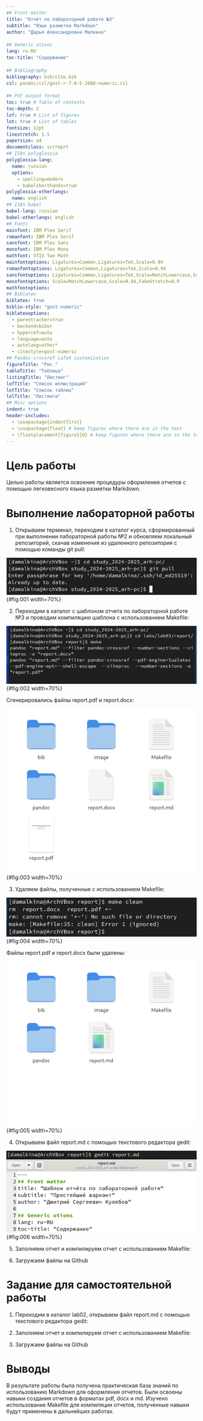 ```yaml
---
## Front matter
title: "Отчёт по лабораторной работе №3"
subtitle: "Язык разметки Markdown"
author: "Дарья Александровна Малкина"

## Generic otions
lang: ru-RU
toc-title: "Содержание"

## Bibliography
bibliography: bib/cite.bib
csl: pandoc/csl/gost-r-7-0-5-2008-numeric.csl

## Pdf output format
toc: true # Table of contents
toc-depth: 2
lof: true # List of figures
lot: true # List of tables
fontsize: 12pt
linestretch: 1.5
papersize: a4
documentclass: scrreprt
## I18n polyglossia
polyglossia-lang:
  name: russian
  options:
	- spelling=modern
	- babelshorthands=true
polyglossia-otherlangs:
  name: english
## I18n babel
babel-lang: russian
babel-otherlangs: english
## Fonts
mainfont: IBM Plex Serif
romanfont: IBM Plex Serif
sansfont: IBM Plex Sans
monofont: IBM Plex Mono
mathfont: STIX Two Math
mainfontoptions: Ligatures=Common,Ligatures=TeX,Scale=0.94
romanfontoptions: Ligatures=Common,Ligatures=TeX,Scale=0.94
sansfontoptions: Ligatures=Common,Ligatures=TeX,Scale=MatchLowercase,Scale=0.94
monofontoptions: Scale=MatchLowercase,Scale=0.94,FakeStretch=0.9
mathfontoptions:
## Biblatex
biblatex: true
biblio-style: "gost-numeric"
biblatexoptions:
  - parentracker=true
  - backend=biber
  - hyperref=auto
  - language=auto
  - autolang=other*
  - citestyle=gost-numeric
## Pandoc-crossref LaTeX customization
figureTitle: "Рис."
tableTitle: "Таблица"
listingTitle: "Листинг"
lofTitle: "Список иллюстраций"
lotTitle: "Список таблиц"
lolTitle: "Листинги"
## Misc options
indent: true
header-includes:
  - \usepackage{indentfirst}
  - \usepackage{float} # keep figures where there are in the text
  - \floatplacement{figure}{H} # keep figures where there are in the text
---
```


# Цель работы

Целью работы является освоение процедуры оформления отчетов с помощью легковесного
языка разметки Markdown.

# Выполнение лабораторной работы

1. Открываем терминал, переходим в каталог курса, сформированный при выполнении лабораторной работы №2 и обновляем локальный репозиторий, скачав изменения из удаленного репозитория с помощью команды git pull:

![Рис.1. Обновление локального репозитория](image/1.gitpull.png){#fig:001 width=70%}

2. Переходим в каталог с шаблоном отчета по лабораторной работе №3 и проводим компиляцию шаблона с использованием Makefile:

![Рис.2.1 Компиляция шаблонов](image/2.1.make.png){#fig:002 width=70%}

Сгенерировались файлы report.pdf и report.docx:

![Рис.2.2 Сгенерированные файлы](image/2.2.files.png){#fig:003 width=70%}

3. Удаляем файлы, полученные с использованием Makefile:

![Рис.3.1 Удаление сгенерированных файлов](image/3.1.makeclean.png){#fig:004 width=70%}

Файлы report.pdf и report.docx были удалены:

![Рис.3.2 Файлы удалены](image/3.2.files.png){#fig:005 width=70%}

4. Открываем файл report.md c помощью текстового редактора gedit:

![Рис.4 Открываем файл report.md](image/4.openreport.png){#fig:006 width=70%}

5. Заполняем отчет и компилируем отчет с использованием Makefile:



6. Загружаем файлы на Github

# Задание для самостоятельной работы

1. Переходим в каталог lab02, открываем файл report.md c помощью текстового редактора gedit:



2. Заполняем отчет и компилируем отчет с использованием Makefile:



3. Загружаем файлы на Github

# Выводы

В результате работы была получена практическая база знаний по использованию Markdown для оформления отчетов. Были освоены навыки создания отчетов в форматах pdf, docx и md. Изучено использование Makefile для компиляции отчетов, полученные навыки будут применены в дальнейших работах.


